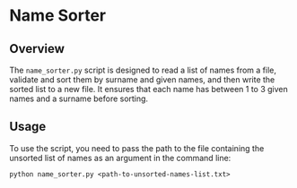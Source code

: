 # Name Sorter

## Overview
The `name_sorter.py` script is designed to read a list of names from a file, validate and sort them by surname and given names, and then write the sorted list to a new file. It ensures that each name has between 1 to 3 given names and a surname before sorting.


## Usage
To use the script, you need to pass the path to the file containing the unsorted list of names as an argument in the command line:
```
python name_sorter.py <path-to-unsorted-names-list.txt>
```

